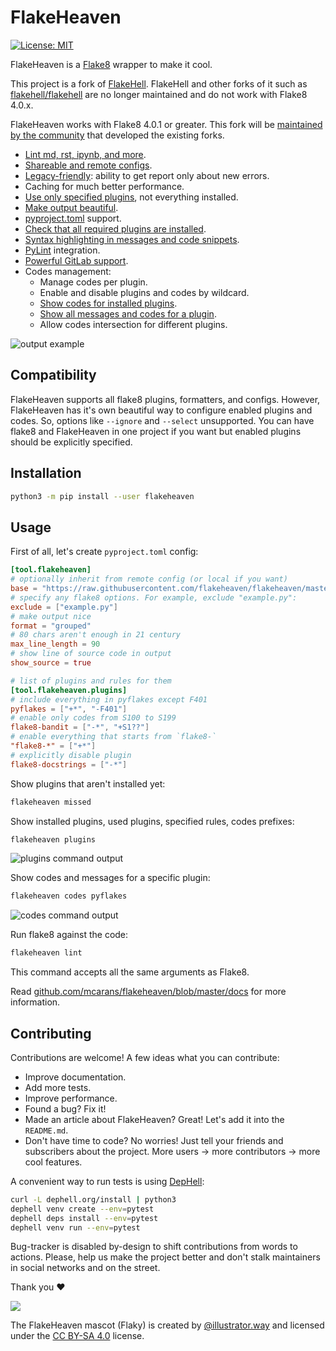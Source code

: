 # FlakeHeaven

[![License: MIT](https://img.shields.io/badge/License-MIT-yellow.svg)](https://opensource.org/licenses/MIT)

FlakeHeaven is a [Flake8](https://gitlab.com/pycqa/flake8) wrapper to make it cool.

This project is a fork of [FlakeHell](https://github.com/life4/flakehell). FlakeHell and other forks of it such as
[flakehell/flakehell](https://github.com/flakehell/flakehell/issues/25) are no longer maintained and do not work with Flake8 4.0.x.

FlakeHeaven works with Flake8 4.0.1 or greater. This fork will be [maintained by the community](https://github.com/flakeheaven/flakeheaven/discussions/1) that developed the existing forks.

+ [Lint md, rst, ipynb, and more](https://github.com/flakeheaven/flakeheaven/blob/master/docs/parsers.md).
+ [Shareable and remote configs](https://github.com/flakeheaven/flakeheaven/blob/master/docs/config.md#base).
+ [Legacy-friendly](https://github.com/flakeheaven/flakeheaven/blob/master/docs/commands/baseline.md): ability to get report only about new errors.
+ Caching for much better performance.
+ [Use only specified plugins](https://github.com/flakeheaven/flakeheaven/blob/master/docs/config.md#plugins), not everything installed.
+ [Make output beautiful](https://github.com/flakeheaven/flakeheaven/blob/master/docs/formatters.md).
+ [pyproject.toml](https://www.python.org/dev/peps/pep-0518/) support.
+ [Check that all required plugins are installed](https://github.com/flakeheaven/flakeheaven/blob/master/docs/commands/missed.md).
+ [Syntax highlighting in messages and code snippets](https://github.com/flakeheaven/flakeheaven/blob/master/docs/formatters.md#colored-with-source-code).
+ [PyLint](https://github.com/PyCQA/pylint) integration.
+ [Powerful GitLab support](https://github.com/flakeheaven/flakeheaven/blob/master/docs/formatters.md#gitlab).
+ Codes management:
    + Manage codes per plugin.
    + Enable and disable plugins and codes by wildcard.
    + [Show codes for installed plugins](https://github.com/flakeheaven/flakeheaven/blob/master/docs/commands/plugins.md).
    + [Show all messages and codes for a plugin](https://github.com/flakeheaven/flakeheaven/blob/master/docs/commands/codes.md).
    + Allow codes intersection for different plugins.

![output example](./assets/grouped.png)

## Compatibility

FlakeHeaven supports all flake8 plugins, formatters, and configs. However, FlakeHeaven has it's own beautiful way to configure enabled plugins and codes. So, options like `--ignore` and `--select` unsupported. You can have flake8 and FlakeHeaven in one project if you want but enabled plugins should be explicitly specified.

## Installation

```bash
python3 -m pip install --user flakeheaven
```

## Usage

First of all, let's create `pyproject.toml` config:

```toml
[tool.flakeheaven]
# optionally inherit from remote config (or local if you want)
base = "https://raw.githubusercontent.com/flakeheaven/flakeheaven/master/pyproject.toml"
# specify any flake8 options. For example, exclude "example.py":
exclude = ["example.py"]
# make output nice
format = "grouped"
# 80 chars aren't enough in 21 century
max_line_length = 90
# show line of source code in output
show_source = true

# list of plugins and rules for them
[tool.flakeheaven.plugins]
# include everything in pyflakes except F401
pyflakes = ["+*", "-F401"]
# enable only codes from S100 to S199
flake8-bandit = ["-*", "+S1??"]
# enable everything that starts from `flake8-`
"flake8-*" = ["+*"]
# explicitly disable plugin
flake8-docstrings = ["-*"]
```

Show plugins that aren't installed yet:

```bash
flakeheaven missed
```

Show installed plugins, used plugins, specified rules, codes prefixes:

```bash
flakeheaven plugins
```

![plugins command output](./assets/plugins.png)

Show codes and messages for a specific plugin:

```bash
flakeheaven codes pyflakes
```

![codes command output](./assets/codes.png)

Run flake8 against the code:

```bash
flakeheaven lint
```

This command accepts all the same arguments as Flake8.

Read [github.com/mcarans/flakeheaven/blob/master/docs](https://github.com/flakeheaven/flakeheaven/blob/master/docs/) for more information.

## Contributing

Contributions are welcome! A few ideas what you can contribute:

+ Improve documentation.
+ Add more tests.
+ Improve performance.
+ Found a bug? Fix it!
+ Made an article about FlakeHeaven? Great! Let's add it into the `README.md`.
+ Don't have time to code? No worries! Just tell your friends and subscribers about the project. More users -> more contributors -> more cool features.

A convenient way to run tests is using [DepHell](https://github.com/dephell/dephell):

```bash
curl -L dephell.org/install | python3
dephell venv create --env=pytest
dephell deps install --env=pytest
dephell venv run --env=pytest
```

Bug-tracker is disabled by-design to shift contributions from words to actions. Please, help us make the project better and don't stalk maintainers in social networks and on the street.

Thank you :heart:

![](./assets/flaky.png)

The FlakeHeaven mascot (Flaky) is created by [@illustrator.way](https://www.instagram.com/illustrator.way/) and licensed under the [CC BY-SA 4.0](https://creativecommons.org/licenses/by-sa/4.0/) license.
